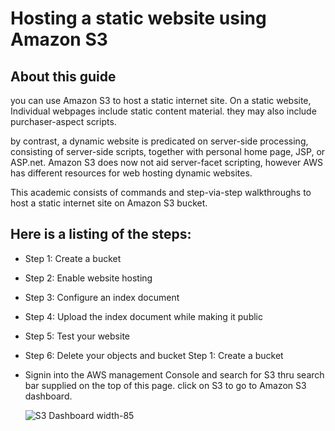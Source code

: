 # Hosting a static website using Amazon S3

## About this guide
you can use Amazon S3 to host a static internet site. On a static website, Individual webpages include static content material. they may also include purchaser-aspect scripts.

by contrast, a dynamic website is predicated on server-side processing, consisting of server-side scripts, together with personal home page, JSP, or ASP.net. Amazon S3 does now not aid server-facet scripting, however AWS has different resources for web hosting dynamic websites.

This academic consists of commands and step-via-step walkthroughs to host a static internet site on Amazon S3 bucket. 
## Here is a listing of the steps:
  - Step 1: Create a bucket
  - Step 2: Enable website hosting
  - Step 3: Configure an index document
  - Step 4: Upload the index document while making it public
  - Step 5: Test your website
  - Step 6: Delete your objects and bucket
Step 1: Create a bucket
  - Signin into the AWS management Console and search for S3 thru search bar supplied on the top of this page. click on S3 to go to           Amazon S3 dashboard.

    
    ![S3 Dashboard width-85](https://github.com/adityap7/Markdown-Repo_/assets/6860928/6244c71c-7bcb-4a15-8962-1905ddbe9dcf)
    

